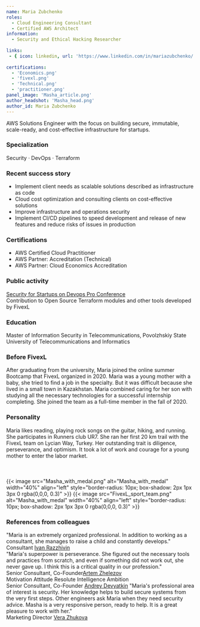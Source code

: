 ```yaml
---
name: Maria Zubchenko
roles:
  - Cloud Engineering Consultant
  - Certified AWS Architect
information:
  - Security and Ethical Hacking Researcher
  
links:
 - { icon: linkedin, url: 'https://www.linkedin.com/in/mariazubchenko/' }
 
certifications:
  - 'Economics.png'
  - 'fivexl.png'
  - 'Technical.png'
  - 'practitioner.png'
panel_image: 'Masha_article.png'
author_headshot: 'Masha_head.png'
author_id: Maria Zubchenko
---
```

AWS Solutions Engineer with the focus on  building secure, immutable, scale-ready, and cost-effective infrastructure for startups.
### Specialization
Security · DevOps  · Terraform
### Recent success story

- Implement client needs as scalable solutions described as infrastructure as code
- Cloud cost optimization and consulting clients on cost-effective solutions
 - Improve infrastructure and operations security
- Implement CI/CD pipelines to speed development and release of new features and reduce risks of issues in production
### Certifications
* AWS Certified Cloud Practitioner
* AWS Partner: Accreditation (Technical)
* AWS Partner: Cloud Economics Accreditation

### Public activity
[Security for Startups on Devops Pro Conference](https://www.youtube.com/watch?v=knBumfenPM4&list=PLW754DqmnnYWGrtX5nGTEYTecQyYwLdYN&index=5)  
Contribution to Open Source Terraform modules and other tools developed by FivexL
### Education
Master of Information Security in Telecommunications, Povolzhskiy State University of Telecommunications and Informatics
### Before FivexL
After graduating from the university, Maria joined the online summer Bootcamp that FivexL organized in 2020. Maria was a young mother with a baby, she tried to find a job in the specialty. But it was difficult because she lived in a small town in Kazakhstan. Maria combined caring for her son with studying all the necessary technologies for a successful internship completing. She joined the team as a full-time member in the fall of 2020. 
### Personality
Maria likes reading, playing rock songs on the guitar, hiking, and running. She participates in Runners club UR7. She ran her first 20 km trail with the FivexL team on Lycian Way, Turkey. 
Her outstanding trait is diligence, perseverance, and optimism. It took a lot of work and courage for a young mother to enter the labor market.  
</br>
</br>  
{{< image src="Masha_with_medal.png" alt="Masha_with_medal" width="40%" align="left" style="border-radius: 10px; box-shadow: 2px 1px 3px 0 rgba(0,0,0, 0.3)" >}} {{< image src="FivexL_sport_team.png" alt="Masha_with_medal" width="40%" align="left" style="border-radius: 10px; box-shadow: 2px 1px 3px 0 rgba(0,0,0, 0.3)" >}}    

### References from colleagues
"Maria is an extremely organized professional. In addition to working as a consultant, she manages to raise a child and constantly develops."  
Consultant [Ivan Razzhivin](https://www.linkedin.com/in/ivan-razzhivin-97ab61240/)  
"Maria's superpower is perseverance. She figured out the necessary tools and practices from scratch, and even if something did not work out, she never gave up. I think this is a critical quality in our profession."  
Senior Consultant, Co-Founder[Artem Zhelezov](https://www.linkedin.com/in/artem-zhelezov-70228093/)  
Motivation
Attitude
Resolute
Intelligence
Ambition  
Senior Consultant, Co-Founder [Andrey Devyatkin](https://www.linkedin.com/in/andreydevyatkin/)
"Maria's professional area of interest is security. Her knowledge helps to build secure systems from the very first steps. Other engineers ask Maria when they need security advice. Masha is a very responsive person, ready to help. It is a great pleasure to work with her."  
Marketing Director [Vera Zhukova](https://www.linkedin.com/in/zhukovavera/)  




